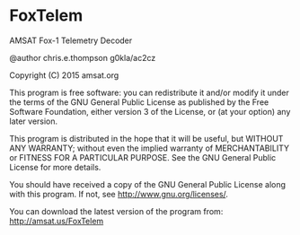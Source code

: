 # FoxTelem
AMSAT Fox-1 Telemetry Decoder

 @author chris.e.thompson g0kla/ac2cz
 
 Copyright (C) 2015 amsat.org

 This program is free software: you can redistribute it and/or modify
 it under the terms of the GNU General Public License as published by
 the Free Software Foundation, either version 3 of the License, or
 (at your option) any later version.
 
 This program is distributed in the hope that it will be useful,
 but WITHOUT ANY WARRANTY; without even the implied warranty of
 MERCHANTABILITY or FITNESS FOR A PARTICULAR PURPOSE.  See the
 GNU General Public License for more details.
 
 You should have received a copy of the GNU General Public License
 along with this program.  If not, see <http://www.gnu.org/licenses/>.
 
You can download the latest version of the program from: http://amsat.us/FoxTelem
